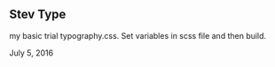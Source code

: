 ## Stev Type
my basic trial typography.css. Set variables in scss file and then build.

July 5, 2016
